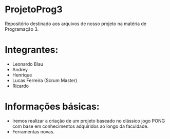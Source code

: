 # ProjetoProg3
Repositório destinado aos arquivos de nosso projeto na matéria de Programação 3.

# Integrantes:

- Leonardo Blau
- Andrey
- Henrique
- Lucas Ferreira (Scrum Master)
- Ricardo

# Informações básicas:

- Iremos realizar a criação de um projeto baseado no clássico jogo PONG com base em conhecimentos adquiridos ao longo da faculdade.
- Ferramentas novas.
